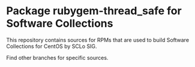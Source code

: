 # Package rubygem-thread_safe for Software Collections

This repository contains sources for RPMs that are used
to build Software Collections for CentOS by SCLo SIG.

Find other branches for specific sources.
